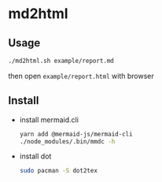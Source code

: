 # md2html

## Usage

```bash
./md2html.sh example/report.md
```

then open `example/report.html` with browser

## Install

- install mermaid.cli

  ```bash
  yarn add @mermaid-js/mermaid-cli
  ./node_modules/.bin/mmdc -h
  ```

- install dot

  ```bash
  sudo pacman -S dot2tex
  ```

